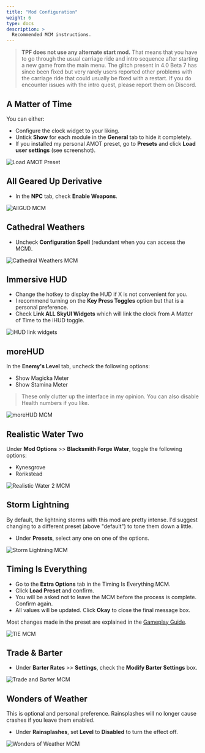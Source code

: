 ```yaml
---
title: "Mod Configuration"
weight: 6
type: docs
description: >
  Recommended MCM instructions.
---
```


> **TPF does not use any alternate start mod.** That means that you have to go through the usual carriage ride and intro sequence after starting a new game from the main menu. The glitch present in 4.0 Beta 7 has since been fixed but very rarely users reported other problems with the carriage ride that could usually be fixed with a restart. If you do encounter issues with the intro quest, please report them on Discord.

## A Matter of Time

You can either:

- Configure the clock widget to your liking.
- Untick **Show** for each module in the **General** tab to hide it completely.
- If you installed my personal AMOT preset, go to **Presets** and click **Load user settings** (see screenshot).

![Load AMOT Preset](/Pictures/tpf/mod-configuration/load-amot-preset.jpg)

## All Geared Up Derivative

- In the **NPC** tab, check **Enable Weapons**.

![AllGUD MCM](/Pictures/tpf/mod-configuration/allgud-mcm.jpg)

## Cathedral Weathers

- Uncheck **Configuration Spell** (redundant when you can access the MCM).

![Cathedral Weathers MCM](/Pictures/tpf/mod-configuration/cw-mcm.jpg)

## Immersive HUD

- Change the hotkey to display the HUD if X is not convenient for you.
- I recommend turning on the **Key Press Toggles** option but that is a personal preference.
- Check **Link ALL SkyUI Widgets** which will link the clock from A Matter of Time to the iHUD toggle.

![iHUD link widgets](/Pictures/tpf/mod-configuration/ihud-link-widgets.jpg)

## moreHUD

In the **Enemy's Level** tab, uncheck the following options:

- Show Magicka Meter
- Show Stamina Meter

> These only clutter up the interface in my opinion. You can also disable Health numbers if you like.

![moreHUD MCM](/Pictures/tpf/mod-configuration/morehud-mcm.jpg)

## Realistic Water Two

Under **Mod Options** >> **Blacksmith Forge Water**, toggle the following options:

* Kynesgrove
* Rorikstead

![Realistic Water 2 MCM](/Pictures/tpf/mod-configuration/rwt-mcm.jpg)

## Storm Lightning

By default, the lightning storms with this mod are pretty intense. I'd suggest changing to a different preset (above "default") to tone them down a little.

- Under **Presets**, select any one on one of the options.

![Storm Lightning MCM](/Pictures/tpf/mod-configuration/storm-lightning-mcm.jpg)

## Timing Is Everything

- Go to the **Extra Options** tab in the Timing Is Everything MCM.
- Click **Load Preset** and confirm.
- You will be asked not to leave the MCM before the process is complete. Confirm again.
- All values will be updated. Click **Okay** to close the final message box.

Most changes made in the preset are explained in the [Gameplay Guide](/tpf/gameplay-guide).

![TIE MCM](/Pictures/tpf/mod-configuration/tie-mcm.jpg)

## Trade & Barter

- Under **Barter Rates** >> **Settings**, check the **Modify Barter Settings** box.

![Trade and Barter MCM](/Pictures/tpf/mod-configuration/trade-barter-mcm.jpg)

## Wonders of Weather

This is optional and personal preference. Rainsplashes will no longer cause crashes if you leave them enabled.

* Under **Rainsplashes**, set **Level** to **Disabled** to turn the effect off.

![Wonders of Weather MCM](/Pictures/tpf/mod-configuration/wow-mcm.jpg)